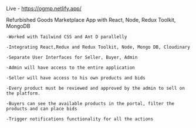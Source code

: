 Live - https://ogmp.netlify.app/


Refurbished Goods Marketplace App with React, Node, Redux Toolkit, MongoDB

    -Worked with Tailwind CSS and Ant D parallelly

    -Integrating React,Redux and Redux Toolkit, Node, Mongo DB, Cloudinary

    -Separate User Interfaces for Seller, Buyer, Admin

    -Admin will have access to the entire application

    -Seller will have access to his own products and bids

    -Every product must be reviewed and approved by the admin to sell on the platform.

    -Buyers can see the available products in the portal, filter the products and can place bids

    -Trigger notifications functionality for all the actions
